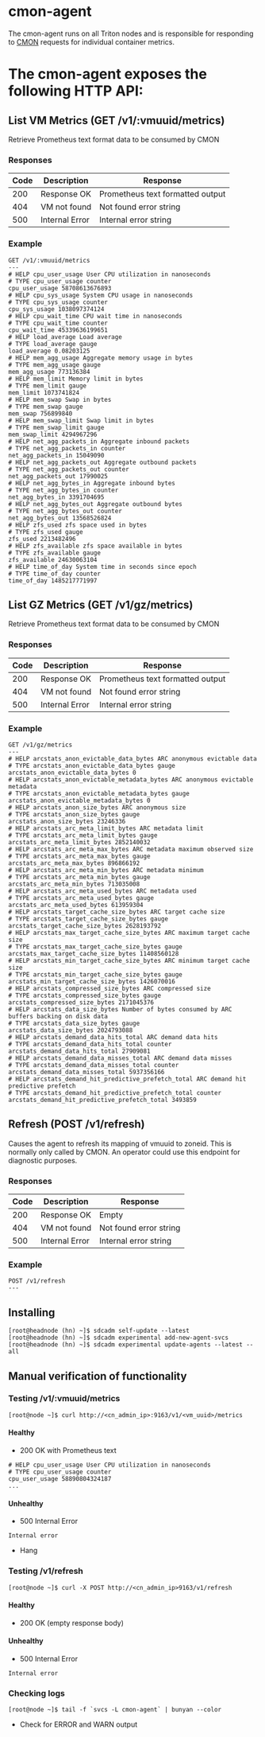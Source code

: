 # cmon-agent

The cmon-agent runs on all Triton nodes and is responsible for responding to
[CMON](https://github.com/joyent/triton-cmon) requests for individual container
metrics.

# The cmon-agent exposes the following HTTP API:

## List VM Metrics (GET /v1/:vmuuid/metrics)

Retrieve Prometheus text format data to be consumed by CMON

### Responses

| Code | Description    | Response                         |
| ---- | -------------- | -------------------------------- |
| 200  | Response OK    | Prometheus text formatted output |
| 404  | VM not found   | Not found error string           |
| 500  | Internal Error | Internal error string            |

### Example
```
GET /v1/:vmuuid/metrics
---
# HELP cpu_user_usage User CPU utilization in nanoseconds
# TYPE cpu_user_usage counter
cpu_user_usage 58708613676893
# HELP cpu_sys_usage System CPU usage in nanoseconds
# TYPE cpu_sys_usage counter
cpu_sys_usage 1038097374124
# HELP cpu_wait_time CPU wait time in nanoseconds
# TYPE cpu_wait_time counter
cpu_wait_time 45339636199651
# HELP load_average Load average
# TYPE load_average gauge
load_average 0.08203125
# HELP mem_agg_usage Aggregate memory usage in bytes
# TYPE mem_agg_usage gauge
mem_agg_usage 773136384
# HELP mem_limit Memory limit in bytes
# TYPE mem_limit gauge
mem_limit 1073741824
# HELP mem_swap Swap in bytes
# TYPE mem_swap gauge
mem_swap 756899840
# HELP mem_swap_limit Swap limit in bytes
# TYPE mem_swap_limit gauge
mem_swap_limit 4294967296
# HELP net_agg_packets_in Aggregate inbound packets
# TYPE net_agg_packets_in counter
net_agg_packets_in 15049090
# HELP net_agg_packets_out Aggregate outbound packets
# TYPE net_agg_packets_out counter
net_agg_packets_out 17990025
# HELP net_agg_bytes_in Aggregate inbound bytes
# TYPE net_agg_bytes_in counter
net_agg_bytes_in 3391704695
# HELP net_agg_bytes_out Aggregate outbound bytes
# TYPE net_agg_bytes_out counter
net_agg_bytes_out 13568526824
# HELP zfs_used zfs space used in bytes
# TYPE zfs_used gauge
zfs_used 2213482496
# HELP zfs_available zfs space available in bytes
# TYPE zfs_available gauge
zfs_available 24630063104
# HELP time_of_day System time in seconds since epoch
# TYPE time_of_day counter
time_of_day 1485217771997
```


## List GZ Metrics (GET /v1/gz/metrics)

Retrieve Prometheus text format data to be consumed by CMON

### Responses

| Code | Description    | Response                         |
| ---- | -------------- | -------------------------------- |
| 200  | Response OK    | Prometheus text formatted output |
| 404  | VM not found   | Not found error string           |
| 500  | Internal Error | Internal error string            |

### Example
```
GET /v1/gz/metrics
---
# HELP arcstats_anon_evictable_data_bytes ARC anonymous evictable data
# TYPE arcstats_anon_evictable_data_bytes gauge
arcstats_anon_evictable_data_bytes 0
# HELP arcstats_anon_evictable_metadata_bytes ARC anonymous evictable metadata
# TYPE arcstats_anon_evictable_metadata_bytes gauge
arcstats_anon_evictable_metadata_bytes 0
# HELP arcstats_anon_size_bytes ARC anonymous size
# TYPE arcstats_anon_size_bytes gauge
arcstats_anon_size_bytes 23246336
# HELP arcstats_arc_meta_limit_bytes ARC metadata limit
# TYPE arcstats_arc_meta_limit_bytes gauge
arcstats_arc_meta_limit_bytes 2852140032
# HELP arcstats_arc_meta_max_bytes ARC metadata maximum observed size
# TYPE arcstats_arc_meta_max_bytes gauge
arcstats_arc_meta_max_bytes 896866192
# HELP arcstats_arc_meta_min_bytes ARC metadata minimum
# TYPE arcstats_arc_meta_min_bytes gauge
arcstats_arc_meta_min_bytes 713035008
# HELP arcstats_arc_meta_used_bytes ARC metadata used
# TYPE arcstats_arc_meta_used_bytes gauge
arcstats_arc_meta_used_bytes 613959304
# HELP arcstats_target_cache_size_bytes ARC target cache size
# TYPE arcstats_target_cache_size_bytes gauge
arcstats_target_cache_size_bytes 2628193792
# HELP arcstats_max_target_cache_size_bytes ARC maximum target cache size
# TYPE arcstats_max_target_cache_size_bytes gauge
arcstats_max_target_cache_size_bytes 11408560128
# HELP arcstats_min_target_cache_size_bytes ARC minimum target cache size
# TYPE arcstats_min_target_cache_size_bytes gauge
arcstats_min_target_cache_size_bytes 1426070016
# HELP arcstats_compressed_size_bytes ARC compressed size
# TYPE arcstats_compressed_size_bytes gauge
arcstats_compressed_size_bytes 2171045376
# HELP arcstats_data_size_bytes Number of bytes consumed by ARC buffers backing on disk data
# TYPE arcstats_data_size_bytes gauge
arcstats_data_size_bytes 2024793088
# HELP arcstats_demand_data_hits_total ARC demand data hits
# TYPE arcstats_demand_data_hits_total counter
arcstats_demand_data_hits_total 27909081
# HELP arcstats_demand_data_misses_total ARC demand data misses
# TYPE arcstats_demand_data_misses_total counter
arcstats_demand_data_misses_total 5937356166
# HELP arcstats_demand_hit_predictive_prefetch_total ARC demand hit predictive prefetch
# TYPE arcstats_demand_hit_predictive_prefetch_total counter
arcstats_demand_hit_predictive_prefetch_total 3493859
```


## Refresh (POST /v1/refresh)

Causes the agent to refresh its mapping of vmuuid to zoneid. This is normally
only called by CMON. An operator could use this endpoint for diagnostic
purposes.

### Responses

| Code | Description    | Response                         |
| ---- | -------------- | -------------------------------- |
| 200  | Response OK    | Empty                            |
| 404  | VM not found   | Not found error string           |
| 500  | Internal Error | Internal error string            |

### Example
```
POST /v1/refresh
---
```

## Installing

```
[root@headnode (hn) ~]$ sdcadm self-update --latest
[root@headnode (hn) ~]$ sdcadm experimental add-new-agent-svcs
[root@headnode (hn) ~]$ sdcadm experimental update-agents --latest --all
```

## Manual verification of functionality

### Testing /v1/:vmuuid/metrics

```
[root@node ~]$ curl http://<cn_admin_ip>:9163/v1/<vm_uuid>/metrics
```

#### Healthy
* 200 OK with Prometheus text
```
# HELP cpu_user_usage User CPU utilization in nanoseconds
# TYPE cpu_user_usage counter
cpu_user_usage 58890804324187
...
```

#### Unhealthy
* 500 Internal Error
```
Internal error
```
* Hang

### Testing /v1/refresh

```
[root@node ~]$ curl -X POST http://<cn_admin_ip>9163/v1/refresh
```

#### Healthy
* 200 OK (empty response body)

#### Unhealthy
* 500 Internal Error
```
Internal error
```

### Checking logs

```
[root@node ~]$ tail -f `svcs -L cmon-agent` | bunyan --color
```

* Check for ERROR and WARN output
